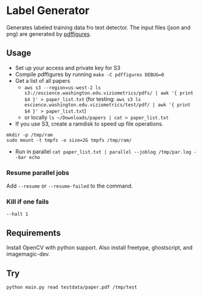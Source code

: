 # Label Generator

Generates labeled training data fro text detector. The input files (json and png) are generated by [pdffigures](http://pdffigures.allenai.org/).

## Usage

* Set up your access and private key for S3
* Compile pdffigures by running `make -C pdffigures DEBUG=0`
* Get a list of all papers
  * `aws s3 --region=us-west-2 ls s3://escience.washington.edu.viziometrics/pdfs/ | awk '{ print $4 }' > paper_list.txt`
    (for testing: `aws s3 ls escience.washington.edu.viziometrics/test/pdf/ | awk '{ print $4 }' > paper_list.txt`)
  * or locally `ls ~/Downloads/papers | cat > paper_list.txt`
* If you use S3, create a ramdisk to speed up file operations.
```
mkdir -p /tmp/ram
sudo mount -t tmpfs -o size=2G tmpfs /tmp/ram/
```
* Run in parallel `cat paper_list.txt | parallel --joblog /tmp/par.log --bar echo`

### Resume parallel jobs

Add `--resume` or `--resume-failed` to the command.

### Kill if one fails

`--halt 1`

## Requirements

Install OpenCV with python support. Also install freetype, ghostscript, and imagemagic-dev.

## Try

`python main.py read testdata/paper.pdf /tmp/test`
